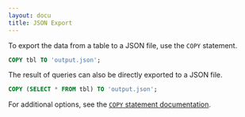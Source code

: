 ```yaml
---
layout: docu
title: JSON Export
---
```


To export the data from a table to a JSON file, use the `COPY` statement.

```sql
COPY tbl TO 'output.json';
```

The result of queries can also be directly exported to a JSON file.

```sql
COPY (SELECT * FROM tbl) TO 'output.json';
```

For additional options, see the [`COPY` statement documentation](../../sql/statements/copy).
